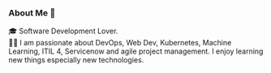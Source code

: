 ### About Me 🚀
🎓  Software Development Lover. </br>
👨‍💻  I am passionate about DevOps, Web Dev, Kubernetes, Machine Learning, ITIL 4, Servicenow and agile project management. I enjoy learning new things especially new technologies. </br>





<!--
**oikwunze/oikwunze** is a ✨ _special_ ✨ repository because its `README.md` (this file) appears on your GitHub profile.

Here are some ideas to get you started:

- 🔭 I’m currently **working** on ...
- 🌱 I’m currently learning ...
- 👯 I’m looking to collaborate on ...
- 🤔 I’m looking for help with ...
- 💬 Ask me about ...
- 📫 How to reach me: ...
- 😄 Pronouns: ...
- ⚡ Fun fact: ...
-->
